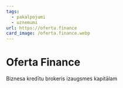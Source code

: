 ```yaml
---
tags:
  - pakalpojumi
  - uznemumi
url: https://oferta.finance
card_image: /oferta.finance.webp
---
```


# Oferta Finance

Biznesa kredītu brokeris izaugsmes kapitālam
